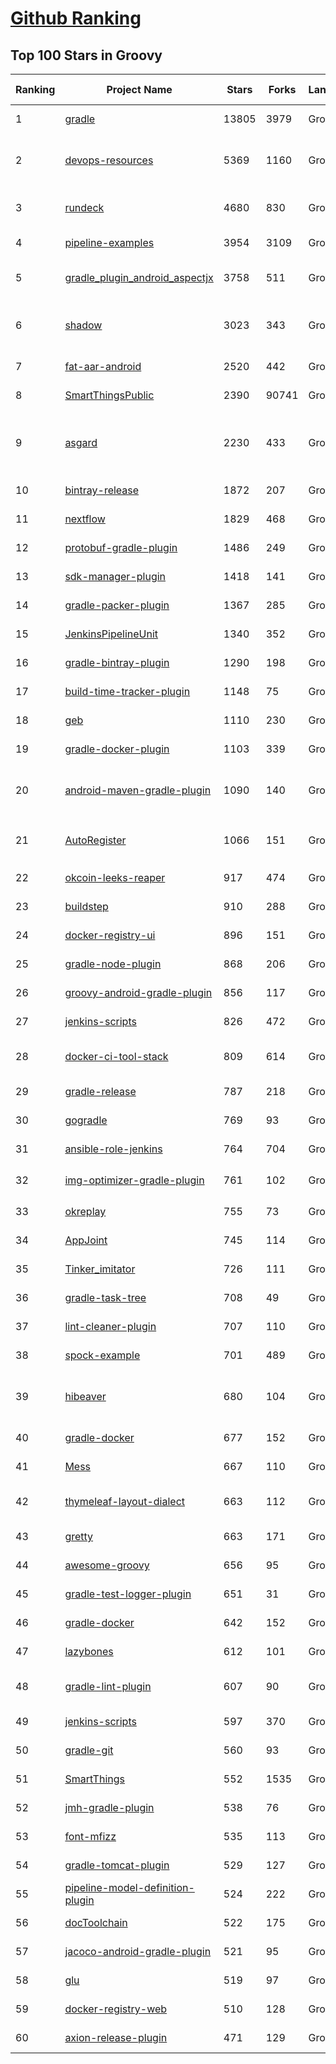 [Github Ranking](../README.md)
==========

## Top 100 Stars in Groovy

| Ranking | Project Name | Stars | Forks | Language | Open Issues | Description | Last Commit |
| ------- | ------------ | ----- | ----- | -------- | ----------- | ----------- | ----------- |
| 1 | [gradle](https://github.com/gradle/gradle) | 13805 | 3979 | Groovy | 1988 | Adaptable, fast automation for all | 2022-09-10T02:13:55Z |
| 2 | [devops-resources](https://github.com/bregman-arie/devops-resources) | 5369 | 1160 | Groovy | 7 | DevOps resources - Linux, Jenkins, AWS, SRE, Prometheus, Docker, Python, Ansible, Git, Kubernetes, Terraform, OpenStack, SQL, NoSQL, Azure, GCP | 2022-06-29T05:41:33Z |
| 3 | [rundeck](https://github.com/rundeck/rundeck) | 4680 | 830 | Groovy | 469 | Enable Self-Service Operations: Give specific users access to your existing tools, services, and scripts | 2022-09-10T00:42:08Z |
| 4 | [pipeline-examples](https://github.com/jenkinsci/pipeline-examples) | 3954 | 3109 | Groovy | 0 | A collection of examples, tips and tricks and snippets of scripting for the Jenkins Pipeline plugin | 2022-07-22T15:05:52Z |
| 5 | [gradle_plugin_android_aspectjx](https://github.com/HujiangTechnology/gradle_plugin_android_aspectjx) | 3758 | 511 | Groovy | 147 | A Android gradle plugin that effects AspectJ on Android project and can hook methods in Kotlin, aar and jar file. | 2021-09-15T07:40:48Z |
| 6 | [shadow](https://github.com/johnrengelman/shadow) | 3023 | 343 | Groovy | 217 | Gradle plugin to create fat/uber JARs, apply file transforms, and relocate packages for applications and libraries. Gradle version of Maven's Shade plugin. | 2022-09-08T16:25:30Z |
| 7 | [fat-aar-android](https://github.com/kezong/fat-aar-android) | 2520 | 442 | Groovy | 134 | A gradle plugin that merge dependencies into the final aar file works with AGP 3.+ | 2022-08-22T10:04:27Z |
| 8 | [SmartThingsPublic](https://github.com/SmartThingsCommunity/SmartThingsPublic) | 2390 | 90741 | Groovy | 60 | SmartThings open-source DeviceType Handlers and SmartApps code | 2022-09-09T11:14:27Z |
| 9 | [asgard](https://github.com/Netflix/asgard) | 2230 | 433 | Groovy | 87 | [Asgard is deprecated at Netflix. We use Spinnaker ( www.spinnaker.io ).] Web interface for application deployments and cloud management in Amazon Web Services (AWS). Binary download: http://github.com/Netflix/asgard/releases | 2017-08-09T13:59:02Z |
| 10 | [bintray-release](https://github.com/novoda/bintray-release) | 1872 | 207 | Groovy | 0 | A helper for releasing from gradle up to bintray | 2022-02-11T06:01:47Z |
| 11 | [nextflow](https://github.com/nextflow-io/nextflow) | 1829 | 468 | Groovy | 237 | A DSL for data-driven computational pipelines | 2022-09-09T15:05:54Z |
| 12 | [protobuf-gradle-plugin](https://github.com/google/protobuf-gradle-plugin) | 1486 | 249 | Groovy | 67 | Protobuf Plugin for Gradle | 2022-09-06T18:16:02Z |
| 13 | [sdk-manager-plugin](https://github.com/JakeWharton/sdk-manager-plugin) | 1418 | 141 | Groovy | 33 | DEPRECATED Gradle plugin which downloads and manages your Android SDK. | 2016-10-07T23:07:08Z |
| 14 | [gradle-packer-plugin](https://github.com/mcxiaoke/gradle-packer-plugin) | 1367 | 285 | Groovy | 2 | Android渠道打包工具 | 2019-01-23T04:53:39Z |
| 15 | [JenkinsPipelineUnit](https://github.com/jenkinsci/JenkinsPipelineUnit) | 1340 | 352 | Groovy | 92 | Framework for unit testing Jenkins pipelines  | 2022-09-08T07:01:03Z |
| 16 | [gradle-bintray-plugin](https://github.com/bintray/gradle-bintray-plugin) | 1290 | 198 | Groovy | 156 | None | 2021-01-15T07:39:45Z |
| 17 | [build-time-tracker-plugin](https://github.com/passy/build-time-tracker-plugin) | 1148 | 75 | Groovy | 20 | Gradle plugin to continuously track and report your build times | 2019-05-28T13:34:49Z |
| 18 | [geb](https://github.com/geb/geb) | 1110 | 230 | Groovy | 0 | Very Groovy Browser Automation | 2022-09-09T14:29:27Z |
| 19 | [gradle-docker-plugin](https://github.com/bmuschko/gradle-docker-plugin) | 1103 | 339 | Groovy | 9 | Gradle plugin for managing Docker images and containers. | 2022-09-09T20:32:39Z |
| 20 | [android-maven-gradle-plugin](https://github.com/dcendents/android-maven-gradle-plugin) | 1090 | 140 | Groovy | 28 | Abandoned. This is now supported by the android build plugin: https://developer.android.com/studio/build/maven-publish-plugin | 2020-05-18T14:16:50Z |
| 21 | [AutoRegister](https://github.com/luckybilly/AutoRegister) | 1066 | 151 | Groovy | 10 | 基于字节码插桩，在Android中实现跨module自动注册的gradle插件，可用于模块解耦。已应用于ARouter和CC | 2022-03-25T07:39:55Z |
| 22 | [okcoin-leeks-reaper](https://github.com/richox/okcoin-leeks-reaper) | 917 | 474 | Groovy | 9 | OKCoin韭菜收割机 | 2017-02-08T08:27:40Z |
| 23 | [buildstep](https://github.com/progrium/buildstep) | 910 | 288 | Groovy | 10 | Buildstep uses Docker and Buildpacks to build applications like Heroku | 2018-06-11T16:57:09Z |
| 24 | [docker-registry-ui](https://github.com/atcol/docker-registry-ui) | 896 | 151 | Groovy | 37 | A web frontend/UI for easy private/local Docker Registry integration | 2020-05-18T20:32:50Z |
| 25 | [gradle-node-plugin](https://github.com/srs/gradle-node-plugin) | 868 | 206 | Groovy | 175 | Gradle plugin for integrating NodeJS in your build. :rocket: | 2021-03-25T18:02:23Z |
| 26 | [groovy-android-gradle-plugin](https://github.com/groovy/groovy-android-gradle-plugin) | 856 | 117 | Groovy | 5 | A Gradle plugin to support the Groovy language for building Android apps | 2020-03-23T17:05:12Z |
| 27 | [jenkins-scripts](https://github.com/jenkinsci/jenkins-scripts) | 826 | 472 | Groovy | 2 | Scripts in Groovy, shell, Ruby, Python, whatever for managing/interacting with Jenkins | 2020-05-06T09:40:27Z |
| 28 | [docker-ci-tool-stack](https://github.com/marcelbirkner/docker-ci-tool-stack) | 809 | 614 | Groovy | 8 | Docker Infrastructure via docker-compose (Jenkins, SonarQube, Nexus, GitLab, Selenium Grid) | 2020-12-13T08:47:36Z |
| 29 | [gradle-release](https://github.com/researchgate/gradle-release) | 787 | 218 | Groovy | 124 | gradle-release is a plugin for providing a Maven-like release process for projects using Gradle | 2022-09-09T11:59:29Z |
| 30 | [gogradle](https://github.com/gogradle/gogradle) | 769 | 93 | Groovy | 92 | A Gradle Plugin Providing Full Support for Go | 2021-10-11T18:44:58Z |
| 31 | [ansible-role-jenkins](https://github.com/geerlingguy/ansible-role-jenkins) | 764 | 704 | Groovy | 4 | Ansible Role - Jenkins CI | 2022-09-06T09:17:23Z |
| 32 | [img-optimizer-gradle-plugin](https://github.com/chenenyu/img-optimizer-gradle-plugin) | 761 | 102 | Groovy | 0 | 一款用于优化png图片的gradle插件，有效减少APK体积，支持极限压缩和无损压缩。 | 2022-02-21T12:34:52Z |
| 33 | [okreplay](https://github.com/airbnb/okreplay) | 755 | 73 | Groovy | 17 | 📼 Record and replay OkHttp network interaction in your tests. | 2022-08-29T06:31:17Z |
| 34 | [AppJoint](https://github.com/PrototypeZ/AppJoint) | 745 | 114 | Groovy | 14 | 🔧 Cross module Android development made easy! | 2019-08-20T02:52:28Z |
| 35 | [Tinker_imitator](https://github.com/zzz40500/Tinker_imitator) | 726 | 111 | Groovy | 6 | (UNMAINTAINED)微信热更新方案实践 | 2017-02-07T03:40:40Z |
| 36 | [gradle-task-tree](https://github.com/dorongold/gradle-task-tree) | 708 | 49 | Groovy | 5 | Gradle plugin that adds a 'taskTree' task that prints task dependency tree | 2021-07-05T20:31:48Z |
| 37 | [lint-cleaner-plugin](https://github.com/marcoRS/lint-cleaner-plugin) | 707 | 110 | Groovy | 9 | A Gradle Plugin that removes unused resources in Android projects. | 2019-02-04T00:08:29Z |
| 38 | [spock-example](https://github.com/spockframework/spock-example) | 701 | 489 | Groovy | 0 | Spock example specifications along with ready-to-go Gradle and Maven builds | 2022-03-14T09:12:31Z |
| 39 | [hibeaver](https://github.com/hydraxman/hibeaver) | 680 | 104 | Groovy | 14 | HiBeaver is a gradle plugin for java byte code manipulation and AOP design by modifying project byte code during build of the package, or modifying byte code within Jar independently. | 2022-08-19T01:49:14Z |
| 40 | [gradle-docker](https://github.com/palantir/gradle-docker) | 677 | 152 | Groovy | 108 | a Gradle plugin for orchestrating docker builds and pushes. | 2022-09-07T08:53:11Z |
| 41 | [Mess](https://github.com/eleme/Mess) | 667 | 110 | Groovy | 10 | a gradle plugin for minifying activities, services, receivers, providers and custom view | 2020-10-01T23:49:31Z |
| 42 | [thymeleaf-layout-dialect](https://github.com/ultraq/thymeleaf-layout-dialect) | 663 | 112 | Groovy | 6 | A dialect for Thymeleaf that lets you build layouts and reusable templates in order to improve code reuse | 2022-08-15T08:23:57Z |
| 43 | [gretty](https://github.com/akhikhl/gretty) | 663 | 171 | Groovy | 229 | Advanced gradle plugin for running web-apps on jetty and tomcat. | 2021-03-05T16:27:48Z |
| 44 | [awesome-groovy](https://github.com/kdabir/awesome-groovy) | 656 | 95 | Groovy | 1 | A curated list of awesome groovy libraries, frameworks and resources | 2022-08-08T11:46:26Z |
| 45 | [gradle-test-logger-plugin](https://github.com/radarsh/gradle-test-logger-plugin) | 651 | 31 | Groovy | 20 | A Gradle plugin for printing beautiful logs on the console while running tests | 2022-09-09T13:45:34Z |
| 46 | [gradle-docker](https://github.com/Transmode/gradle-docker) | 642 | 152 | Groovy | 77 | A Gradle plugin to build Docker images from the build script. | 2020-08-20T11:48:11Z |
| 47 | [lazybones](https://github.com/pledbrook/lazybones) | 612 | 101 | Groovy | 52 | A simple project creation tool that uses packaged project templates. | 2020-10-13T10:40:55Z |
| 48 | [gradle-lint-plugin](https://github.com/nebula-plugins/gradle-lint-plugin) | 607 | 90 | Groovy | 93 | A pluggable and configurable linter tool for identifying and reporting on patterns of misuse or deprecations in Gradle scripts.  | 2022-08-04T06:44:47Z |
| 49 | [jenkins-scripts](https://github.com/cloudbees/jenkins-scripts) | 597 | 370 | Groovy | 11 | None | 2022-09-02T14:53:58Z |
| 50 | [gradle-git](https://github.com/ajoberstar/gradle-git) | 560 | 93 | Groovy | 0 | Git plugin for Gradle | 2018-10-05T00:29:26Z |
| 51 | [SmartThings](https://github.com/krlaframboise/SmartThings) | 552 | 1535 | Groovy | 1 | None | 2022-08-19T12:22:19Z |
| 52 | [jmh-gradle-plugin](https://github.com/melix/jmh-gradle-plugin) | 538 | 76 | Groovy | 68 | Integrates the JMH benchmarking framework with Gradle | 2022-08-29T16:58:17Z |
| 53 | [font-mfizz](https://github.com/fizzed/font-mfizz) | 535 | 113 | Groovy | 45 | Font Mfizz - Vector Icons for Technology and Software Geeks | 2021-05-11T03:09:39Z |
| 54 | [gradle-tomcat-plugin](https://github.com/bmuschko/gradle-tomcat-plugin) | 529 | 127 | Groovy | 34 | Gradle plugin supporting deployment of your web application to an embedded Tomcat web container | 2022-02-10T13:35:08Z |
| 55 | [pipeline-model-definition-plugin](https://github.com/jenkinsci/pipeline-model-definition-plugin) | 524 | 222 | Groovy | 0 | None | 2022-09-06T22:14:39Z |
| 56 | [docToolchain](https://github.com/docToolchain/docToolchain) | 522 | 175 | Groovy | 217 | a AsciiDoc Toolchain for Software Architecture Documentation | 2022-09-09T16:36:04Z |
| 57 | [jacoco-android-gradle-plugin](https://github.com/arturdm/jacoco-android-gradle-plugin) | 521 | 95 | Groovy | 33 | Gradle plugin that creates JaCoCo test reports for Android unit tests | 2022-01-19T22:25:55Z |
| 58 | [glu](https://github.com/pongasoft/glu) | 519 | 97 | Groovy | 73 | Deployment Automation Platform | 2016-03-08T11:31:57Z |
| 59 | [docker-registry-web](https://github.com/mkuchin/docker-registry-web) | 510 | 128 | Groovy | 39 | Web UI for private docker registry v2 | 2022-02-08T08:42:02Z |
| 60 | [axion-release-plugin](https://github.com/allegro/axion-release-plugin) | 471 | 129 | Groovy | 88 | Gradle release & version management plugin. | 2022-09-05T21:36:33Z |

